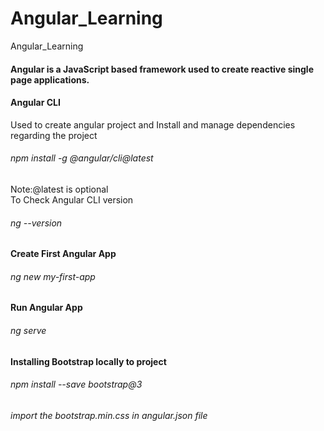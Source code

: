 # Angular_Learning

Angular_Learning

#### Angular is a JavaScript based framework used to create reactive single page applications.

<h4>Angular CLI</h4>
Used to create angular project and Install and manage dependencies regarding the project 
<h6>npm install -g @angular/cli@latest</h6>
Note:@latest is optional</br>
To Check Angular CLI version
<h6>ng --version</h6>

<h4>Create First Angular App</h4>
<h6>ng new my-first-app</h6>

<h4>Run Angular App</h4>
<h6>ng serve</h6>

<h4>Installing Bootstrap locally to project</h4>
<h6>npm install --save bootstrap@3</h6>
<h6>import the bootstrap.min.css in angular.json file</h6>
